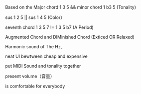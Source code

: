 Based on the Major chord 1 3 5 && minor chord 1 b3 5 (Tonality)

sus 1 2 5 || sus 1 4 5    (Color）

seventh chord 1 3 5 7 != 1 3 5 b7 (A Period)

Augmented  Chord and DIMinished Chord  (Exticed OR Relaxed)

Harmonic sound of The Hz, 

neat UI bewtween cheap and expensive

put MIDI Sound and tonality together

present volume（音量）

is comfortable for everybody
